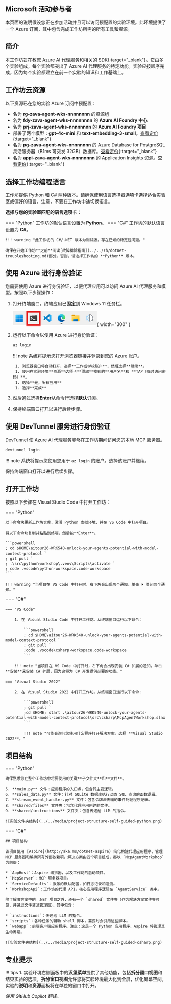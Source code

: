 ## Microsoft 活动参与者

本页面的说明假设您正在参加活动并且可以访问预配置的实验环境。此环境提供了一个 Azure 订阅，其中包含完成工作坊所需的所有工具和资源。

## 简介

本工作坊旨在教您 Azure AI 代理服务和相关的 [SDK](https://learn.microsoft.com/python/api/overview/azure/ai-projects-readme?context=%2Fazure%2Fai-services%2Fagents%2Fcontext%2Fcontext){:target="_blank"}。它由多个实验组成，每个实验都突出了 Azure AI 代理服务的特定功能。实验应按顺序完成，因为每个实验都建立在前一个实验的知识和工作基础上。

## 工作坊云资源

以下资源已在您的实验 Azure 订阅中预配置：

- 名为 **rg-zava-agent-wks-nnnnnnnn** 的资源组
- 名为 **fdy-zava-agent-wks-nnnnnnnn** 的 **Azure AI Foundry 中心**
- 名为 **prj-zava-agent-wks-nnnnnnnn** 的 **Azure AI Foundry 项目**
- 部署了两个模型：**gpt-4o-mini** 和 **text-embedding-3-small**。[查看定价](https://azure.microsoft.com/pricing/details/cognitive-services/openai-service/){:target="\_blank"}
- 名为 **pg-zava-agent-wks-nnnnnnnn** 的 Azure Database for PostgreSQL 灵活服务器（B1ms 可突发 32GB）数据库。[查看定价](https://azure.microsoft.com/pricing/details/postgresql/flexible-server){:target="\_blank"}
- 名为 **appi-zava-agent-wks-nnnnnnnn** 的 Application Insights 资源。[查看定价](https://azure.microsoft.com/pricing/calculator/?service=monitor){:target="\_blank"}

## 选择工作坊编程语言

工作坊提供 Python 和 C# 两种版本。请确保使用语言选择器选项卡选择适合实验室或偏好的语言。注意，不要在工作坊中途切换语言。

**选择与您的实验室匹配的语言选项卡：**

=== "Python"
    工作坊的默认语言设置为 **Python**。
=== "C#"
    工作坊的默认语言设置为 **C#**。

    !!! warning "此工作坊的 C#/.NET 版本为测试版，存在已知的稳定性问题。"

    确保在开始工作坊**之前**阅读[故障排除指南](../../zh/dotnet-troubleshooting.md)部分。否则，请选择工作坊的 **Python** 版本。

## 使用 Azure 进行身份验证

您需要使用 Azure 进行身份验证，以便代理应用可以访问 Azure AI 代理服务和模型。按照以下步骤操作：

1. 打开终端窗口。终端应用已**固定**到 Windows 11 任务栏。

    ![打开终端窗口](../../media/windows-taskbar.png){ width="300" }

2. 运行以下命令以使用 Azure 进行身份验证：

    ```powershell
    az login
    ```

    !!! note
        系统将提示您打开浏览器链接并登录到您的 Azure 账户。

        1. 浏览器窗口将自动打开，选择**工作或学校账户**，然后选择**继续**。
        1. 使用在实验环境**资源**选项卡**顶部**找到的**用户名**和 **TAP（临时访问密码）**。
        1. 选择**是，所有应用**
        1. 选择**完成**

3. 然后通过选择**Enter**从命令行选择**默认**订阅。

4. 保持终端窗口打开以进行后续步骤。

## 使用 DevTunnel 服务进行身份验证

DevTunnel 使 Azure AI 代理服务能够在工作坊期间访问您的本地 MCP 服务器。

```powershell
devtunnel login
```

!!! note
    系统将提示您使用您用于 `az login` 的账户。选择该账户并继续。

保持终端窗口打开以进行后续步骤。

## 打开工作坊

按照以下步骤在 Visual Studio Code 中打开工作坊：

=== "Python"

    以下命令块更新工作坊仓库，激活 Python 虚拟环境，并在 VS Code 中打开项目。

    将以下命令块复制并粘贴到终端，然后按**Enter**。

    ```powershell
    ; cd $HOME\aitour26-WRK540-unlock-your-agents-potential-with-model-context-protocol `
    ; git pull `
    ; .\src\python\workshop\.venv\Scripts\activate `
    ; code .vscode\python-workspace.code-workspace
    ```

    !!! warning "当项目在 VS Code 中打开时，右下角会出现两个通知。单击 ✖ 关闭两个通知。"

=== "C#"

    === "VS Code"

        1. 在 Visual Studio Code 中打开工作坊。从终端窗口运行以下命令：

            ```powershell
            ; cd $HOME\aitour26-WRK540-unlock-your-agents-potential-with-model-context-protocol `
            ; git pull `
            ;code .vscode\csharp-workspace.code-workspace
            ```

        !!! note "当项目在 VS Code 中打开时，右下角会出现安装 C# 扩展的通知。单击**安装**来安装 C# 扩展，因为这将为 C# 开发提供必要的功能。"

    === "Visual Studio 2022"

        2. 在 Visual Studio 2022 中打开工作坊。从终端窗口运行以下命令：

            ```powershell
            ; git pull `
            ;cd $HOME; start .\aitour26-WRK540-unlock-your-agents-potential-with-model-context-protocol\src\csharp\McpAgentWorkshop.slnx
            ```

            !!! note "可能会询问您使用什么程序打开解决方案。选择 **Visual Studio 2022**。"

## 项目结构

=== "Python"

    确保熟悉您在整个工作坊中将要使用的关键**子文件夹**和**文件**。

    5. **main.py** 文件：应用程序的入口点，包含其主要逻辑。
    6. **sales_data.py** 文件：针对 SQLite 数据库执行动态 SQL 查询的函数逻辑。
    7. **stream_event_handler.py** 文件：包含令牌流传输的事件处理程序逻辑。
    8. **shared/files** 文件夹：包含代理应用创建的文件。
    9. **shared/instructions** 文件夹：包含传递给 LLM 的指令。

    ![实验文件夹结构](../../media/project-structure-self-guided-python.png)

=== "C#"

    ## 项目结构

    该项目使用 [Aspire](http://aka.ms/dotnet-aspire) 简化构建代理应用程序、管理 MCP 服务器和编排所有外部依赖项。解决方案由四个项目组成，都以 `McpAgentWorkshop` 为前缀：

    * `AppHost`：Aspire 编排器，以及工作坊的启动项目。
    * `McpServer`：MCP 服务器项目。
    * `ServiceDefaults`：服务的默认配置，如日志记录和遥测。
    * `WorkshopApi`：工作坊的代理 API。核心应用程序逻辑在 `AgentService` 类中。

    除了解决方案中的 .NET 项目之外，还有一个 `shared` 文件夹（作为解决方案文件夹可见，并通过文件资源管理器），其中包含：

    * `instructions`：传递给 LLM 的指令。
    * `scripts`：各种任务的辅助 shell 脚本，需要时会引用这些脚本。
    * `webapp`：前端客户端应用程序。注意：这是一个 Python 应用程序，Aspire 将管理其生命周期。

    ![实验文件夹结构](../../media/project-structure-self-guided-csharp.png)

## 专业提示

!!! tips
    1. 实验环境右侧面板中的**汉堡菜单**提供了其他功能，包括**拆分窗口视图**和结束实验的选项。**拆分窗口视图**允许您将实验环境最大化到全屏，优化屏幕空间。实验的**说明**和**资源**面板将在单独的窗口中打开。

*使用 GitHub Copilot 翻译。*
